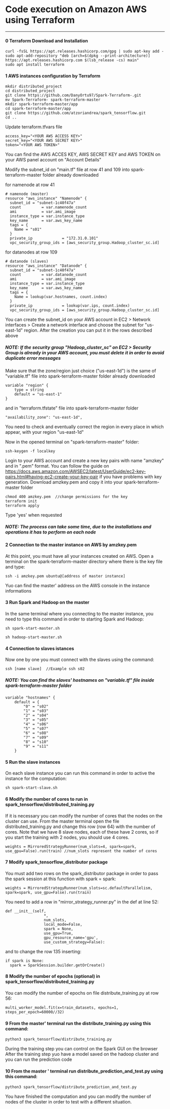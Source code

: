 # Code execution on Amazon AWS using Terraform
---

#### 0 Terraform Download and Installation

```
curl -fsSL https://apt.releases.hashicorp.com/gpg | sudo apt-key add -
sudo apt-add-repository "deb [arch=$(dpkg --print-architecture)] https://apt.releases.hashicorp.com $(lsb_release -cs) main"
sudo apt install terraform
```

#### 1 AWS instances configuration by Terraform
```
mkdir distributed_project
cd distributed_project
git clone https://github.com/DanyOrtu97/Spark-Terraform-.git
mv Spark-Terraform- spark-terraform-master
mkdir spark-terraform-master/app
cd spark-terraform-master/app
git clone https://github.com/atzoriandrea/spark_tensorflow.git
cd ..
```
Update terraform.tfvars file
```
access_key="<YOUR AWS ACCESS KEY>"
secret_key="<YOUR AWS SECRET KEY>"
token="<YOUR AWS TOKEN>"
```
You can find the AWS ACCES KEY, AWS SECRET KEY and AWS TOKEN on your AWS panel account on "Account Details"


Modify the subnet_id on "main.tf" file at row 41 and 109 into spark-terraform-master folder already downloaded

for namenode at row 41
```
# namenode (master)
resource "aws_instance" "Namenode" {
  subnet_id = "subnet-1c40f47a"
  count         = var.namenode_count
  ami           = var.ami_image
  instance_type = var.instance_type
  key_name      = var.aws_key_name
  tags = {
    Name = "s01"
  }
  private_ip             = "172.31.0.101"
  vpc_security_group_ids = [aws_security_group.Hadoop_cluster_sc.id]
```

for datanodes at row 109
```
# datanode (slaves)
resource "aws_instance" "Datanode" {
  subnet_id = "subnet-1c40f47a"
  count         = var.datanode_count
  ami           = var.ami_image
  instance_type = var.instance_type
  key_name      = var.aws_key_name
  tags = {
    Name = lookup(var.hostnames, count.index)
  }
  private_ip             = lookup(var.ips, count.index)
  vpc_security_group_ids = [aws_security_group.Hadoop_cluster_sc.id]
```
You can create the subnet_id on your AWS account in EC2 > Network interfaces > Create a network interface and choose the subnet for "us-east-1d" region.
After the creation you can put it in the rows described above

##### NOTE: If the security group "Hadoop_cluster_sc" on EC2 > Security Group is already in your AWS account, you must delete it in order to avoid duplicate error messages 

Make sure that the zone/region just choice ("us-east-1d") is the same of "variable.tf" file into spark-terraform-master folder already downloaded
```
variable "region" {
    type = string
    default = "us-east-1"
}
```

and in "terraform.tfstate" file into spark-terraform-master folder
```
"availability_zone": "us-east-1d",
```

You need to check and eventually correct the region in every place in which appear, with your region "us-east-1d"


Now in the opened terminal on "spark-terraform-master" folder:

```
ssh-keygen -f localkey
```

Login to your AWS account and create a new key pairs with name "amzkey" and in ".pem" format.
You can follow the guide on https://docs.aws.amazon.com/AWSEC2/latest/UserGuide/ec2-key-pairs.html#having-ec2-create-your-key-pair if you have problems with key generation.
Download amzkey.pem and copy it into your spark-terraform-master folder

```
chmod 400 amzkey.pem  //change permissions for the key
terraform init 
terraform apply
```
Type 'yes' when requested

##### NOTE: The process can take some time, due to the installations and operations it has to perform on each node 

#### 2 Connection to the master instance on AWS by amzkey.pem
At this point, you must have all your instances created on AWS.
Open a terminal on the spark-terraform-master directory where there is the key file and type:
```
ssh -i amzkey.pem ubuntu@[address of master instance]
```
Yuo can find the master' address on the AWS console in the instance informations

#### 3 Run Spark and Hadoop on the master
In the same terminal where you connecting to the master instance, you need to type this command in order to starting Spark and Hadoop:
```
sh spark-start-master.sh
```

```
sh hadoop-start-master.sh
```

#### 4 Connection to slaves istances
Now one by one you must connect with the slaves using the command:
```
ssh [name slave]  //Example ssh s02
```

##### NOTE: You can find the slaves' hostnames on "variable.tf" file inside spark-terraform-master folder
```
variable "hostnames" {
    default = {
        "0" = "s02"
        "1" = "s03"
        "2" = "s04"
        "3" = "s05"
        "4" = "s06"
        "5" = "s07"
        "6" = "s08"
        "7" = "s09"
        "8" = "s10"
        "9" = "s11"
    }
```

#### 5 Run the slave instances
On each slave instance you can run this command in order to active the instance for the computation:
```
sh spark-start-slave.sh
```

#### 6 Modify the number of cores to run in spark_tensorflow/distributed_training.py
If it is necessary you can modify the number of cores that the nodes on the cluster can use. From the master terminal open the file distributed_training.py and change this row (row 64) with the number of cores. 
Note that we have 8 slave nodes, each of these have 2 cores, so if you start the training with 2 nodes, you should use 4 cores.
```
weights = MirroredStrategyRunner(num_slots=4, spark=spark, use_gpu=False).run(train) //num_slots represent the number of cores
```

#### 7 Modify spark_tensorflow_distributor package  
You must add two rows on the spark_distributor package in order to pass the spark session at this function with spark = spark:
```
weights = MirroredStrategyRunner(num_slots=sc.defaultParallelism, spark=spark, use_gpu=False).run(train)
```
You need to add a row in "mirror_strategy_runner.py" in the def at line 52:

```
def __init__(self,
                 *,
                 num_slots,
                 local_mode=False,
                 spark = None,
                 use_gpu=True,
                 gpu_resource_name='gpu',
                 use_custom_strategy=False):
```

and to change the row 135 inserting:
```
if spark is None:
  spark = SparkSession.builder.getOrCreate()
```

#### 8 Modify the number of epochs (optional) in spark_tensorflow/distributed_training.py
You can modify the number of epochs on file distribute_training.py at row 56:
```
multi_worker_model.fit(x=train_datasets, epochs=1, steps_per_epoch=60000//32)
```

#### 9 From the master' terminal run the distribute_training.py using this command:
```
python3 spark_tensorflow/distribute_training.py
```
During the training step you can control on the Spark GUI on the browser 
After the training step yuo have a model saved on the hadoop cluster and you can run the prediction code

#### 10 From the master ' terminal run distribute_prediction_and_test.py using this command:
```
python3 spark_tensorflow/distribute_prediction_and_test.py
```
You have finished the computation and you can modify the number of nodes of the cluster in order to test with a different situation.
